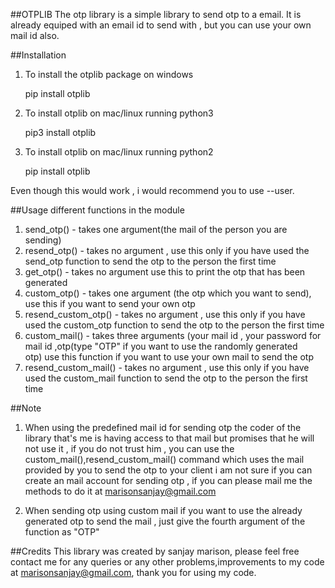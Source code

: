 ##OTPLIB
The otp library is a simple library to send otp to a email. It is already equiped with an email id to send with , but you can use your own 
mail id also.

##Installation
1) To install the otplib package on windows  


    pip install otplib

2) To install otplib on mac/linux running python3   


    pip3 install otplib

3) To install otplib on mac/linux running python2  


    pip install otplib

Even though this would work , i would recommend you to use --user.

##Usage
different functions in the module  
1) send_otp()  - takes one argument(the mail of the person you are sending)  
2) resend_otp() - takes no argument , use this only if you have used the send_otp function to send the otp to the person the first time  
3) get_otp() - takes no argument use this to print the otp that has been generated  
4) custom_otp() - takes one argument (the otp which you want to send), use this if you want to send your own otp  
5) resend_custom_otp() - takes no argument , use this only if you have used the custom_otp function to send the otp to the person the first time  
6) custom_mail() - takes three arguments (your mail id , your password for mail id ,otp(type "OTP" if you want to use the randomly generated  
                   otp) use this function if you want to use your own mail to send the otp
7) resend_custom_mail() - takes no argument , use this only if you have used the custom_mail function to send the otp to the person the first time  

##Note
1) When using the predefined mail id for sending otp 
the coder of the library that's me is having access to that mail but promises that he will not use it , if you do not trust him ,
you can use the custom_mail(),resend_custom_mail() command which uses the mail provided by you to send the otp to your client
i am not sure if you can create an mail account for sending otp , if you can please mail me the methods to do it at marisonsanjay@gmail.com

2) When sending otp using custom mail
if you want to use the already generated otp to send the mail , just give the fourth argument of the function as "OTP"

##Credits
This library was created by sanjay marison, please feel free contact me for any queries or any other problems,improvements to my code at 
marisonsanjay@gmail.com, thank you for using my code.
